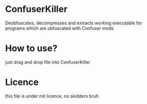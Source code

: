# ConfuserKiller
Deobfuscates, decompresses and extracts working executable for programs which are obfuscated with Confuser mods

# How to use?
just drag and drop file into ConfuserKiller

# Licence
this file is under mit licence, no skidders bruh
